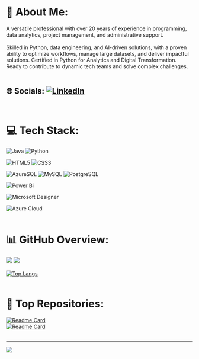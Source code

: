 # 💫 About Me:
A versatile professional with over 20 years of experience in programming, data analytics, project management, and administrative support.
<br><br>
Skilled in Python, data engineering, and AI-driven solutions, with a proven ability to optimize workflows, manage large datasets, and deliver impactful solutions. Certified in Python for Analytics and Digital Transformation. Ready to contribute to dynamic tech teams and solve complex challenges.
<br><br>

## 🌐 Socials: [![LinkedIn](https://img.shields.io/badge/LinkedIn-%230077B5.svg?logo=linkedin&logoColor=white)](https://www.linkedin.com/in/annamanis/) 
<br>

# 💻 Tech Stack:
![Java](https://img.shields.io/badge/java-%23ED8B00.svg?style=for-the-badge&logo=openjdk&logoColor=white) ![Python](https://img.shields.io/badge/python-3670A0?style=for-the-badge&logo=python&logoColor=ffdd54) 

![HTML5](https://img.shields.io/badge/html5-%23E34F26.svg?style=for-the-badge&logo=html5&logoColor=white) ![CSS3](https://img.shields.io/badge/css3-%231572B6.svg?style=for-the-badge&logo=css3&logoColor=white) 
 
![AzureSQL](https://img.shields.io/badge/Azure%20SQL-0078D4?style=for-the-badge&logo=microsoft%20azure&logoColor=white)
![MySQL](https://img.shields.io/badge/mysql-4479A1.svg?style=for-the-badge&logo=mysql&logoColor=white) 
![PostgreSQL](https://img.shields.io/badge/PostgreSQL-336791?style=for-the-badge&logo=postgresql&logoColor=white)
 
![Power Bi](https://img.shields.io/badge/power_bi-F2C811?style=for-the-badge&logo=powerbi&logoColor=black) 


![Microsoft Designer](https://img.shields.io/badge/Microsoft%20Designer-68217A?style=for-the-badge&logo=microsoft&logoColor=white)

![Azure Cloud](https://img.shields.io/badge/Azure%20Cloud-0078D4?style=for-the-badge&logo=microsoft%20azure&logoColor=white)
<br><br>

# 📊 GitHub Overview:
![](https://github-readme-stats.vercel.app/api?username=AnnamaniS&theme=default&show_icons=true&hide_border=false&include_all_commits=false&count_private=false) ![](https://github-readme-streak-stats.herokuapp.com/?user=AnnamaniS&theme=default&hide_border=false)<br/><br>
[![Top Langs](https://github-readme-stats.vercel.app/api/top-langs/?username=AnnamaniS&include_all_languages=true&layout=compact&card_width=468&card_height=300)](https://github.com/AnnamaniS)<br/><br/>


# :memo: Top Repositories:
[![Readme Card](https://github-readme-stats.vercel.app/api/pin/?username=AnnamaniS&repo=JDE05_Interim_Project&theme=default&hide_border=false)](https://github.com/AnnamaniS/JDE05_Interim_Project)<br/>
[![Readme Card](https://github-readme-stats.vercel.app/api/pin/?username=yvonneliplim&repo=Python_Projects&theme=default&hide_border=false)](https://github.com/yvonneliplim/Udacity-Basic-Python-Coding)
<br/><br/>

---
[![](https://visitcount.itsvg.in/api?id=YvonneLipLim&icon=0&color=0)](https://visitcount.itsvg.in)
